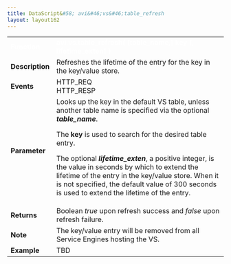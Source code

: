 ```yaml
---
title: DataScript&#58; avi&#46;vs&#46;table_refresh
layout: layout162
---
```

<table class="table table-hover table table-bordered table-hover">  
<tbody>        
<tr>   
<td><span style="color: white; font-size: medium;"><strong>Function</strong></span></td>
<td><span style="color: white;"><b>avi.vs.table_refresh( [table_name,] key [, lifetime_exten] )</b></span></td>
</tr>
<tr>   
<td><span style="font-size: medium;"><strong>Description</strong></span></td>
<td>Refreshes the lifetime of the entry for the key in the key/value store.</td>
</tr>
<tr>   
<td><span style="font-size: medium;"><strong>Events</strong></span></td>
<td>HTTP_REQ<br> HTTP_RESP</td>
</tr>
<tr>   
<td><span style="font-size: medium;"><strong>Parameter</strong></span></td>
<td>Looks up the key in the default VS table, unless another table name is specified via the optional <strong><em>table_name</em></strong>.<p></p> <p>The <strong>key</strong> is used to search for the desired table entry.</p> <p>The optional <em><strong>lifetime_exten</strong></em>, a positive integer, is the value in seconds by which to extend the lifetime of the entry in the key/value store. When it is not specified, the default value of 300 seconds is used to extend the lifetime of the entry.</p></td>
</tr>
<tr>   
<td><span style="font-size: medium;"><strong>Returns</strong></span></td>
<td>Boolean <em>true</em> upon refresh success and <em>false</em> upon refresh failure.</td>
</tr>
<tr>   
<td><span style="font-size: medium;"><strong>Note</strong></span></td>
<td>The key/value entry will be removed from all Service Engines hosting the VS.</td>
</tr>
<tr>   
<td><span style="font-size: medium;"><strong>Example</strong></span></td>
<td>TBD</td>
</tr>
</tbody>
</table> 